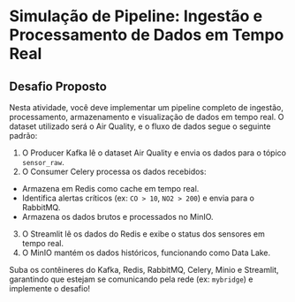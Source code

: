 # Simulação de Pipeline: Ingestão e Processamento de Dados em Tempo Real 

## Desafio Proposto

Nesta atividade, você deve implementar um pipeline completo de ingestão, processamento, armazenamento e visualização de dados em tempo real. O dataset utilizado será o Air Quality, e o fluxo de dados segue o seguinte padrão:

1. O Producer Kafka lê o dataset Air Quality e envia os dados para o tópico `sensor_raw`.
2. O Consumer Celery processa os dados recebidos:
- Armazena em Redis como cache em tempo real.
- Identifica alertas críticos (ex: `CO > 10`, `NO2 > 200`) e envia para o RabbitMQ.
- Armazena os dados brutos e processados no MinIO.

3. O Streamlit lê os dados do Redis e exibe o status dos sensores em tempo real.
4. O MinIO mantém os dados históricos, funcionando como Data Lake.

Suba os contêineres do Kafka, Redis, RabbitMQ, Celery, Minio e Streamlit, garantindo que estejam se comunicando pela rede (ex: `mybridge`) e implemente o desafio! 

<!--
## Preparação do Ambiente

1. 
2. 

### Producer  

```python
import pandas as pd
from kafka import KafkaProducer
import json
import time

# Configurar o Producer Kafka
producer = KafkaProducer(
    bootstrap_servers='localhost:9092',
    value_serializer=lambda v: json.dumps(v).encode('utf-8')
)

# Carregar o dataset
data = pd.read_csv('AirQualityUCI_Treated.csv', sep=';')

# Enviar os dados para o tópico 'sensor_raw'
for index, row in data.iterrows():
    message = {
        'date': row['Date'],
        'time': row['Time'],
        'CO': row['CO'],
        'NO2': row['NO2'],
        'Temperature': row['Temperature'],
        'Relative_Humidity': row['Relative_Humidity'],
        'Absolute_Humidity': row['Absolute_Humidity']
    }
    producer.send('sensor_raw', value=message)
    print(f"Enviado: {message}")
    time.sleep(0.5)

print("Ingestão concluída.")
```

### Consumer 

```python
from kafka import KafkaConsumer
from celery import Celery
import redis
import json
import boto3

# Configurar o Redis
redis_client = redis.StrictRedis(host='localhost', port=6379, db=0)

# Configurar o Celery
app = Celery('tasks', broker='redis://localhost:6379/0')

# Configurar o Kafka Consumer
consumer = KafkaConsumer(
    'sensor_raw',
    bootstrap_servers='localhost:9092',
    value_deserializer=lambda x: json.loads(x.decode('utf-8'))
)

# Configurar o MinIO
s3 = boto3.client(
    's3',
    endpoint_url='http://localhost:9000',
    aws_access_key_id='minioadmin',
    aws_secret_access_key='minioadmin'
)

@app.task
def process_data(data):
    redis_client.hset(f"sensor_{data['date']}_{data['time']}", mapping=data)

    if data['CO'] > 10 or data['NO2'] > 200:
        print("Alerta Crítico! CO ou NO2 acima do limite.")

    s3.put_object(Bucket='air-quality', Key=f"{data['date']}_{data['time']}.json", Body=json.dumps(data))

# Consumir mensagens do Kafka
for message in consumer:
    process_data.delay(message.value)
```

-->